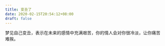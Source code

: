 ```yaml
---
title: 变丑了
date: 2020-02-15T20:54:12+08:00
draft: false
---
```


梦见自己变丑，表示在未来的感情中充满艰苦，你的情人会对你很冷淡，让你痛苦难挨。
